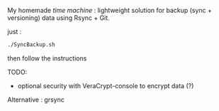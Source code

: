  My homemade *time machine* : lightweight solution for backup (sync + versioning) data using Rsync + Git.
 
just :

```bash
./SyncBackup.sh
```

then follow the instructions

TODO: 
  - optional security with VeraCrypt-console to encrypt data (?)

Alternative : grsync
